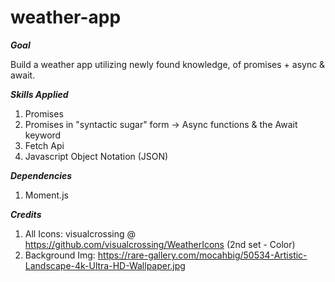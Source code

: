 # weather-app

**_Goal_**

Build a weather app utilizing newly found knowledge, of promises + async & await.

**_Skills Applied_**

1. Promises
2. Promises in "syntactic sugar" form -> Async functions & the Await keyword
3. Fetch Api
4. Javascript Object Notation (JSON)

**_Dependencies_**

1. Moment.js

**_Credits_**

1. All Icons: visualcrossing @ https://github.com/visualcrossing/WeatherIcons (2nd set - Color)
2. Background Img: https://rare-gallery.com/mocahbig/50534-Artistic-Landscape-4k-Ultra-HD-Wallpaper.jpg
